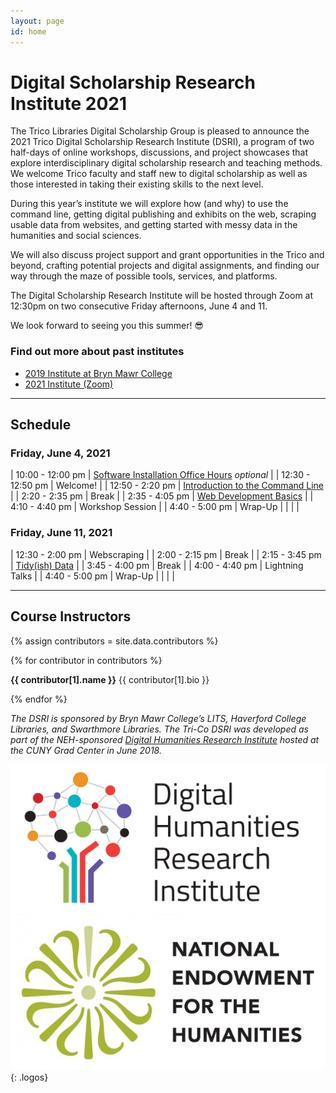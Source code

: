 ```yaml
---
layout: page
id: home
---
```


# **Digital Scholarship Research Institute 2021**

The Trico Libraries Digital Scholarship Group is pleased to announce the 2021 Trico Digital Scholarship Research Institute (DSRI), a program of two half-days of online workshops, discussions, and project showcases that explore interdisciplinary digital scholarship research and teaching methods. We welcome Trico faculty and staff new to digital scholarship as well as those interested in taking their existing skills to the next level. 

During this year’s institute we will explore how (and why) to use the command line, getting digital publishing and exhibits on the web, scraping usable data from websites, and getting started with messy data in the humanities and social sciences.

We will also discuss project support and grant opportunities in the Trico and beyond, crafting potential projects and digital assignments, and finding our way through the maze of possible tools, services, and platforms.

The Digital Scholarship Research Institute will be hosted through Zoom at 12:30pm on two consecutive Friday afternoons, June 4 and 11.

We look forward to seeing you this summer! 😎

<!-- <button role="button" class="button-blue" aria-label="open submit proposal form">
    <a href="https://forms.gle/XMzKZtCFJpSPGqeF7">Click here to register</a>
</button> -->

### Find out more about past institutes
- [2019 Institute at Bryn Mawr College](2019)
- [2021 Institute (Zoom)](2021)

---

## Schedule

### **Friday, June 4, 2021**

| 10:00 - 12:00 pm | [Software Installation Office Hours](https://github.com/tri-cods/install) *optional* |
| 12:30 - 12:50 pm | Welcome! |
| 12:50 - 2:20 pm | [Introduction to the Command Line](https://github.com/tri-cods/command-line) |
| 2:20 - 2:35 pm | Break |
| 2:35 - 4:05 pm | [Web Development Basics](https://github.com/tri-cods/html-css) |
| 4:10 - 4:40 pm | Workshop Session |
| 4:40 - 5:00 pm | Wrap-Up |
| | |

### **Friday, June 11, 2021**

| 12:30 - 2:00 pm | Webscraping |
| 2:00 - 2:15 pm | Break |
| 2:15 - 3:45 pm | [Tidy(ish) Data](https://github.com/tri-cods/tidy-data) |
| 3:45 - 4:00 pm | Break |
| 4:00 - 4:40 pm | Lightning Talks |
| 4:40 - 5:00 pm | Wrap-Up |
| | |

---

## Course Instructors

<div class="contributors-gallery">
{% assign contributors = site.data.contributors %}

{% for contributor in contributors %}

<div class="contributor">
<div class="avatar" style="background-image:url({{ contributor[1].image | prepend: 'images/' }});" alt="{{ contributor[1].name }}"></div>
<div class="bio">
<p>
<strong>{{ contributor[1].name }}</strong>
{{ contributor[1].bio }}
</p>
</div>
<div class="clearfix"></div>
</div>
{% endfor %}
</div>

*The DSRI is sponsored by Bryn Mawr College’s LITS, Haverford College Libraries, and Swarthmore Libraries. The Tri-Co DSRI was developed as part of the NEH-sponsored [Digital Humanities Research Institute](http://dhinstitutes.org/) hosted at the CUNY Grad Center in June 2018.*

[![digital humanities research institute logo](images/DHRI-03.svg)](http://dhinstitutes.org/)
[![national endowment for the humanities logo](images/NEH_stacked_logo-01_full-color.jpg)](https://www.neh.gov/)
{: .logos}
